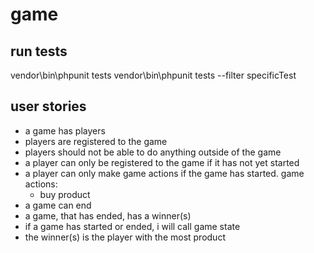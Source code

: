 # game

## run tests
vendor\bin\phpunit tests
vendor\bin\phpunit tests --filter specificTest

## user stories
- a game has players
- players are registered to the game
- players should not be able to do anything outside of the game
- a player can only be registered to the game if it has not yet started
- a player can only make game actions if the game has started. game actions:
  - buy product
- a game can end
- a game, that has ended, has a winner(s)
- if a game has started or ended, i will call game state
- the winner(s) is the player with the most product